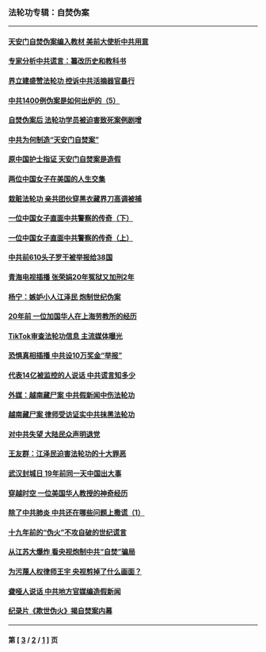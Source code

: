### 法轮功专辑：自焚伪案
---
#### [天安门自焚伪案编入教材 美前大使析中共用意](../../pages/nf5562/n13791932.md?09040430) 
#### [专家分析中共谎言：纂改历史和教科书](../../pages/nf5562/n13781542.md?09040430) 
#### [界立建盛赞法轮功 控诉中共活摘器官暴行](../../pages/nf5562/n13781971.md?09040430) 
#### [中共1400例伪案是如何出炉的（5）](../../pages/nf5562/n13226831.md?09040430) 
#### [自焚伪案后 法轮功学员被迫害致死案例剧增](../../pages/nf5562/n13190600.md?09040430) 
#### [中共为何制造“天安门自焚案”](../../pages/nf5562/n13183270.md?09040430) 
#### [原中国护士指证 天安门自焚案是造假](../../pages/nf5562/n13172289.md?09040430) 
#### [两位中国女子在美国的人生交集](../../pages/nf5562/n13156138.md?09040430) 
#### [栽赃法轮功 亲共团伙穿黑衣藏界刀高调被捕](../../pages/nf5562/n13073780.md?09040430) 
#### [一位中国女子直面中共警察的传奇（下）](../../pages/nf5562/n12989706.md?09040430) 
#### [一位中国女子直面中共警察的传奇（上）](../../pages/nf5562/n12985072.md?09040430) 
#### [中共前610头子罗干被举报给38国](../../pages/nf5562/n12975419.md?09040430) 
#### [青海电视插播 张荣娟20年冤狱又加刑2年](../../pages/nf5562/n12738166.md?09040430) 
#### [杨宁：嫉妒小人江泽民 炮制世纪伪案](../../pages/nf5562/n12724108.md?09040430) 
#### [20年前 一位加国华人在上海劳教所的经历](../../pages/nf5562/n12707932.md?09040430) 
#### [TikTok审查法轮功信息 主流媒体曝光](../../pages/nf5562/n12362336.md?09040430) 
#### [恐惧真相插播 中共设10万奖金“举报”](../../pages/nf5562/n12306396.md?09040430) 
#### [代表14亿被监控的人说话 中共谎言知多少](../../pages/nf5562/n12297484.md?09040430) 
#### [外媒：越南藏尸案 中共假新闻中伤法轮功](../../pages/nf5562/n12264411.md?09040430) 
#### [越南藏尸案 律师受访证实中共抹黑法轮功](../../pages/nf5562/n12261878.md?09040430) 
#### [对中共失望 大陆民众声明退党](../../pages/nf5562/n12187315.md?09040430) 
#### [王友群：江泽民迫害法轮功的十大罪恶](../../pages/nf5562/n12169074.md?09040430) 
#### [武汉封城日 19年前同一天中国出大事](../../pages/nf5562/n12150901.md?09040430) 
#### [穿越时空  一位美国华人教授的神奇经历](../../pages/nf5562/n12097460.md?09040430) 
#### [除了中共肺炎 中共还在哪些问题上撒谎（1）](../../pages/nf5562/n11955770.md?09040430) 
#### [十九年前的“伪火”不攻自破的世纪谎言](../../pages/nf5562/n11813238.md?09040430) 
#### [从江苏大爆炸 看央视炮制中共“自焚”骗局](../../pages/nf5562/n11140275.md?09040430) 
#### [为污蔑人权律师王宇 央视剪掉了什么画面？](../../pages/nf5562/n11130142.md?09040430) 
#### [聋哑人说话 中共地方官媒编造假新闻](../../pages/nf5562/n11006067.md?09040430) 
#### [纪录片《欺世伪火》揭自焚案内幕](../../pages/nf5562/n11002664.md?09040430) 

---
#### 第 [ [3](./3.md?09040430) / [2](./2.md?09040430) / [1](./1.md?09040430) ] 页
